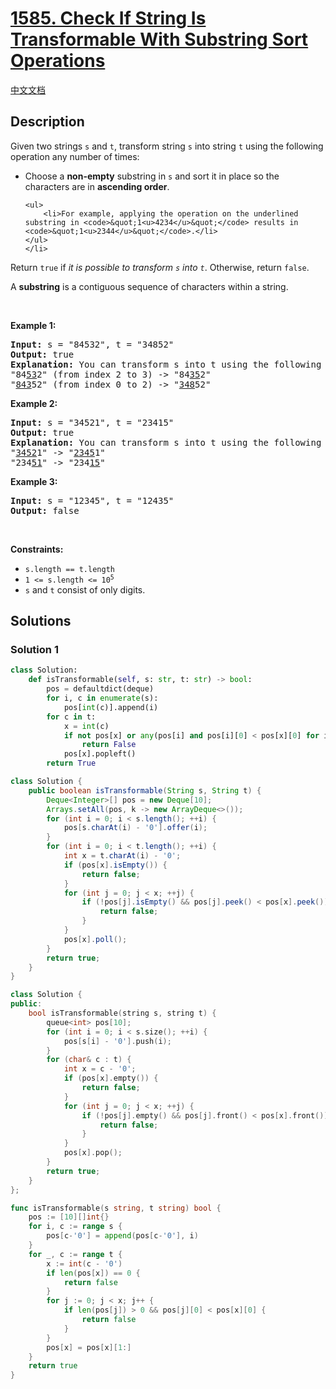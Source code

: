 # [1585. Check If String Is Transformable With Substring Sort Operations](https://leetcode.com/problems/check-if-string-is-transformable-with-substring-sort-operations)

[中文文档](/solution/1500-1599/1585.Check%20If%20String%20Is%20Transformable%20With%20Substring%20Sort%20Operations/README.md)

<!-- tags:Greedy,String,Sorting -->

## Description

<p>Given two strings <code>s</code> and <code>t</code>, transform string <code>s</code> into string <code>t</code> using the following operation any number of times:</p>

<ul>
	<li>Choose a <strong>non-empty</strong> substring in <code>s</code> and sort it in place so the characters are in <strong>ascending order</strong>.

    <ul>
    	<li>For example, applying the operation on the underlined substring in <code>&quot;1<u>4234</u>&quot;</code> results in <code>&quot;1<u>2344</u>&quot;</code>.</li>
    </ul>
    </li>

</ul>

<p>Return <code>true</code> if <em>it is possible to transform <code>s</code> into <code>t</code></em>. Otherwise, return <code>false</code>.</p>

<p>A <strong>substring</strong> is a contiguous sequence of characters within a string.</p>

<p>&nbsp;</p>
<p><strong class="example">Example 1:</strong></p>

<pre>
<strong>Input:</strong> s = &quot;84532&quot;, t = &quot;34852&quot;
<strong>Output:</strong> true
<strong>Explanation:</strong> You can transform s into t using the following sort operations:
&quot;84<u>53</u>2&quot; (from index 2 to 3) -&gt; &quot;84<u>35</u>2&quot;
&quot;<u>843</u>52&quot; (from index 0 to 2) -&gt; &quot;<u>348</u>52&quot;
</pre>

<p><strong class="example">Example 2:</strong></p>

<pre>
<strong>Input:</strong> s = &quot;34521&quot;, t = &quot;23415&quot;
<strong>Output:</strong> true
<strong>Explanation:</strong> You can transform s into t using the following sort operations:
&quot;<u>3452</u>1&quot; -&gt; &quot;<u>2345</u>1&quot;
&quot;234<u>51</u>&quot; -&gt; &quot;234<u>15</u>&quot;
</pre>

<p><strong class="example">Example 3:</strong></p>

<pre>
<strong>Input:</strong> s = &quot;12345&quot;, t = &quot;12435&quot;
<strong>Output:</strong> false
</pre>

<p>&nbsp;</p>
<p><strong>Constraints:</strong></p>

<ul>
	<li><code>s.length == t.length</code></li>
	<li><code>1 &lt;= s.length &lt;= 10<sup>5</sup></code></li>
	<li><code>s</code> and <code>t</code> consist of only digits.</li>
</ul>

## Solutions

### Solution 1

<!-- tabs:start -->

```python
class Solution:
    def isTransformable(self, s: str, t: str) -> bool:
        pos = defaultdict(deque)
        for i, c in enumerate(s):
            pos[int(c)].append(i)
        for c in t:
            x = int(c)
            if not pos[x] or any(pos[i] and pos[i][0] < pos[x][0] for i in range(x)):
                return False
            pos[x].popleft()
        return True
```

```java
class Solution {
    public boolean isTransformable(String s, String t) {
        Deque<Integer>[] pos = new Deque[10];
        Arrays.setAll(pos, k -> new ArrayDeque<>());
        for (int i = 0; i < s.length(); ++i) {
            pos[s.charAt(i) - '0'].offer(i);
        }
        for (int i = 0; i < t.length(); ++i) {
            int x = t.charAt(i) - '0';
            if (pos[x].isEmpty()) {
                return false;
            }
            for (int j = 0; j < x; ++j) {
                if (!pos[j].isEmpty() && pos[j].peek() < pos[x].peek()) {
                    return false;
                }
            }
            pos[x].poll();
        }
        return true;
    }
}
```

```cpp
class Solution {
public:
    bool isTransformable(string s, string t) {
        queue<int> pos[10];
        for (int i = 0; i < s.size(); ++i) {
            pos[s[i] - '0'].push(i);
        }
        for (char& c : t) {
            int x = c - '0';
            if (pos[x].empty()) {
                return false;
            }
            for (int j = 0; j < x; ++j) {
                if (!pos[j].empty() && pos[j].front() < pos[x].front()) {
                    return false;
                }
            }
            pos[x].pop();
        }
        return true;
    }
};
```

```go
func isTransformable(s string, t string) bool {
	pos := [10][]int{}
	for i, c := range s {
		pos[c-'0'] = append(pos[c-'0'], i)
	}
	for _, c := range t {
		x := int(c - '0')
		if len(pos[x]) == 0 {
			return false
		}
		for j := 0; j < x; j++ {
			if len(pos[j]) > 0 && pos[j][0] < pos[x][0] {
				return false
			}
		}
		pos[x] = pos[x][1:]
	}
	return true
}
```

<!-- tabs:end -->

<!-- end -->
